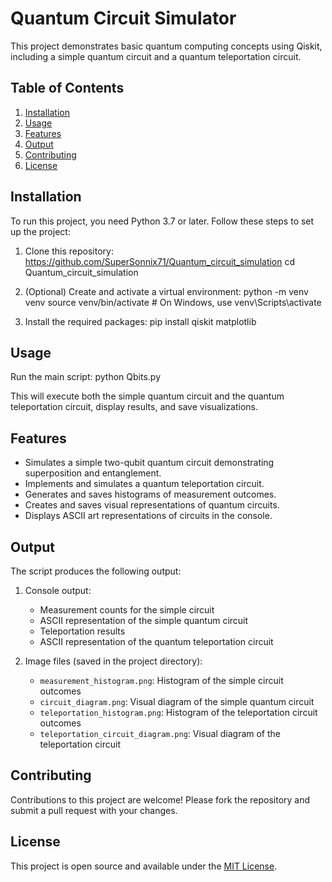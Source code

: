 # Quantum Circuit Simulator

This project demonstrates basic quantum computing concepts using Qiskit, including a simple quantum circuit and a quantum teleportation circuit.

## Table of Contents
1. [Installation](#installation)
2. [Usage](#usage)
3. [Features](#features)
4. [Output](#output)
5. [Contributing](#contributing)
6. [License](#license)

## Installation

To run this project, you need Python 3.7 or later. Follow these steps to set up the project:

1. Clone this repository:
https://github.com/SuperSonnix71/Quantum_circuit_simulation
cd Quantum_circuit_simulation

2. (Optional) Create and activate a virtual environment:
python -m venv venv
source venv/bin/activate # On Windows, use venv\Scripts\activate

3. Install the required packages:
pip install qiskit matplotlib

## Usage

Run the main script:
python Qbits.py


This will execute both the simple quantum circuit and the quantum teleportation circuit, display results, and save visualizations.

## Features

- Simulates a simple two-qubit quantum circuit demonstrating superposition and entanglement.
- Implements and simulates a quantum teleportation circuit.
- Generates and saves histograms of measurement outcomes.
- Creates and saves visual representations of quantum circuits.
- Displays ASCII art representations of circuits in the console.

## Output

The script produces the following output:

1. Console output:
   - Measurement counts for the simple circuit
   - ASCII representation of the simple quantum circuit
   - Teleportation results
   - ASCII representation of the quantum teleportation circuit

2. Image files (saved in the project directory):
   - `measurement_histogram.png`: Histogram of the simple circuit outcomes
   - `circuit_diagram.png`: Visual diagram of the simple quantum circuit
   - `teleportation_histogram.png`: Histogram of the teleportation circuit outcomes
   - `teleportation_circuit_diagram.png`: Visual diagram of the teleportation circuit

## Contributing

Contributions to this project are welcome! Please fork the repository and submit a pull request with your changes.

## License

This project is open source and available under the [MIT License](LICENSE).